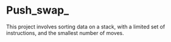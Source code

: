 # Push_swap_
This project involves sorting data on a stack, with a limited set of instructions, and the smallest number of moves.
